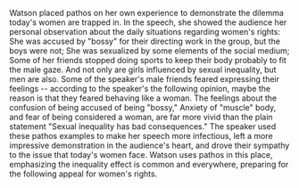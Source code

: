 Watson placed pathos on her own experience to demonstrate the dilemma today's women are trapped in. In the speech, she showed the audience her personal observation about the daily situations regarding women's rights: She was accused by "bossy" for their directing work in the group, but the boys were not; She was sexualized by some elements of the social medium; Some of her friends stopped doing sports to keep their body probably to fit the male gaze. And not only are girls influenced by sexual inequality, but men are also. Some of the speaker's male friends feared expressing their feelings -- according to the speaker's the following opinion, maybe the reason is that they feared behaving like a woman. The feelings about the confusion of being accused of being "bossy," Anxiety of "muscle" body, and fear of being considered a woman, are far more vivid than the plain statement "Sexual inequality has bad consequences." The speaker used these pathos examples to make her speech more infectious, left a more impressive demonstration in the audience's heart, and drove their sympathy to the issue that today's women face. Watson uses pathos in this place, emphasizing the inequality effect is common and everywhere, preparing for the following appeal for women's rights.